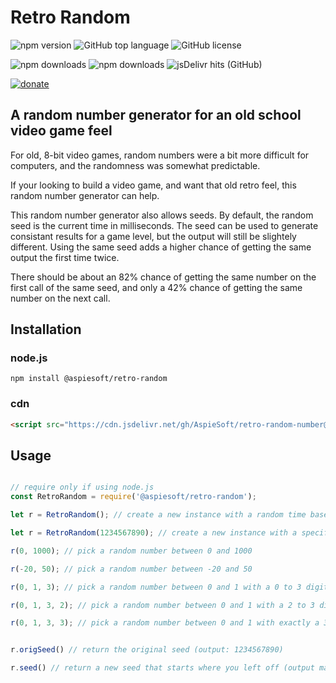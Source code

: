 # Retro Random

![npm version](https://img.shields.io/npm/v/@aspiesoft/retro-random)
![GitHub top language](https://img.shields.io/github/languages/top/aspiesoft/retro-random-number)
![GitHub license](https://img.shields.io/github/license/aspiesoft/retro-random-number)

![npm downloads](https://img.shields.io/npm/dw/@aspiesoft/retro-random)
![npm downloads](https://img.shields.io/npm/dm/@aspiesoft/retro-random)
![jsDelivr hits (GitHub)](https://img.shields.io/jsdelivr/gh/hm/aspiesoft/retro-random-number)

[![donate](https://img.shields.io/badge/buy%20me%20a%20coffee-donate-blue)](https://buymeacoffee.aspiesoft.com/)

## A random number generator for an old school video game feel

For old, 8-bit video games, random numbers were a bit more difficult for computers, and the randomness was somewhat predictable.

If your looking to build a video game, and want that old retro feel, this random number generator can help.

This random number generator also allows seeds. By default, the random seed is the current time in milliseconds.
The seed can be used to generate consistant results for a game level, but the output will still be slightely different.
Using the same seed adds a higher chance of getting the same output the first time twice.

There should be about an 82% chance of getting the same number on the first call of the same seed, and only a 42% chance of getting the same number on the next call.

## Installation

### node.js

```shell script
npm install @aspiesoft/retro-random
```

### cdn

```html
<script src="https://cdn.jsdelivr.net/gh/AspieSoft/retro-random-number@1.0.1/script.min.js"></script>
```

## Usage

```JavaScript

// require only if using node.js
const RetroRandom = require('@aspiesoft/retro-random');

let r = RetroRandom(); // create a new instance with a random time based seed

let r = RetroRandom(1234567890); // create a new instance with a specific seed

r(0, 1000); // pick a random number between 0 and 1000

r(-20, 50); // pick a random number between -20 and 50

r(0, 1, 3); // pick a random number between 0 and 1 with a 0 to 3 digit decimal

r(0, 1, 3, 2); // pick a random number between 0 and 1 with a 2 to 3 digit decimal

r(0, 1, 3, 3); // pick a random number between 0 and 1 with exactly a 3 digit decimal


r.origSeed() // return the original seed (output: 1234567890)

r.seed() // return a new seed that starts where you left off (output may very)

```

